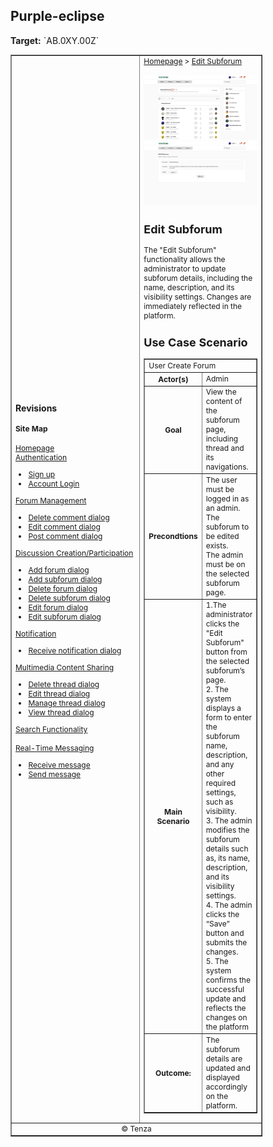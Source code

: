 

<h2>Purple-eclipse</h2>
<p><strong>Target:</strong> `AB.0XY.00Z`</p>

<table border="1" cellpadding="0" cellspacing="0" style="width: 80%; font-size: 12px;">
    <tr style="width: 70%;">
        <td>
            <h3>Revisions</h3>
            <h4 style="list-style-type: none; padding-left: 0;">Site Map</h4>
             <a href="../homepage/homepage.md">Homepage</a>
            <br>
            <a href="../authenticate-user/account-signup.md">Authentication</a>
            <ul>
                <li><a href="../authenticate-user/account-signup.md">Sign up</a></li>
                <li><a href="../authenticate-user/account-login.md">Account Login</a></li>
            </ul>
            <a href="delete-comment.md">Forum Management</a>
            <ul>
                <li><a href="../manage-comment/delete-comment.md">Delete comment dialog</a></li>
                <li><a href="../manage-comment/edit-comment.md">Edit comment dialog</a></li>
                <li><a href="../manage-comment/post-comment.md">Post comment dialog</a></li>
            </ul>
            <a href="add-forum.md">Discussion Creation/Participation</a>
            <ul>
                <li><a href="add-forum.md">Add forum dialog</a></li>
                <li><a href="add-subforum.md">Add subforum dialog</a></li>
                <li><a href="delete-forum.md">Delete forum dialog</a></li>
                <li><a href="delete-subforum.md">Delete subforum dialog</a></li>
                <li><a href="edit-forum.md">Edit forum dialog</a></li>
                <li><a href="edit-subforum.md">Edit subforum dialog</a></li>
            </ul>
            <a href="../manage-notification/receive-notification.md">Notification</a>
            <ul>
                <li><a href="../manage-notification/receive-notification.md">Receive notification dialog</a></li>
            </ul>
            <a href="../manage-thread/delete-thread.md">Multimedia Content Sharing</a>
            <ul>
                <li><a href="../manage-thread/delete-thread.md">Delete thread dialog</a></li>
                <li><a href="../manage-thread/edit-thread.md">Edit thread dialog</a></li>
                <li><a href="../manage-thread/manage-thread.md">Manage thread dialog</a></li>
                <li><a href="../manage-thread/view-thread.md">View thread dialog</a></li>
            </ul>
            <a href="">Search Functionality</a>
            <br><br>
            <a href="../manage-message/receive-message.md">Real-Time Messaging</a>
            <ul>
                <li><a href="../manage-message/receive-message.md">Receive message</a></li>
                <li><a href="../manage-message/send-message.md">Send message</a></li>
            </ul>
        </td>
        <td valign="top" style="width: 30%;">
            <a href="https://github.com/Davidty143/purple-eclipse/blob/main/docs/homepage/homepage.md">Homepage</a> &gt;
            <a href="https://github.com/Davidty143/purple-eclipse/tree/main/docs/manage-forum">Edit  Subforum</a>
            <br><br>
            <img src="../../assets/edit_subforum1.png" alt="Edit Subforum">
            <img src="../../assets/edit_subforum2.png" alt="Edit Subforum">
            <h2>Edit Subforum</h2>
            <p>
              The "Edit Subforum" functionality allows the administrator to update subforum details, including the name, description, 
              and its visibility settings. Changes are immediately reflected in the platform.    
            </p>
            <h2>Use Case Scenario</h2>
            <table border="1">
                <tr>
                    <td colspan="2" align="left">
                      User Create Forum
                    </td>
                </tr>
                <tr>
                    <th>Actor(s)</th>
                    <td>Admin</td>
                </tr>
              <tr>
                <th>Goal</th>
                <td>View the content of the subforum page, including thread and its navigations.</td>
              </tr>  
                <tr>
                    <th>Precondtions</th>
                    <td>
                          The user must be logged in as an admin.<br>
                          The subforum to be edited exists.<br>
                          The admin must be on the selected subforum page.
                    </td>
                </tr>
                <tr>
                    <th>Main Scenario</th>
                    <td>
                        1.The administrator clicks the "Edit Subforum" button from the selected subforum’s page.
                        <br>
                        2. The system displays a form to enter the subforum name, description, and any other <br> required settings, such as visibility.
                        <br>
                        3. The admin modifies the subforum details such as, its name, description, and its <br> visibility settings.
                          <br>
                        4. The admin clicks the “Save” button and submits the changes.
                        <br>
                        5. The system confirms the successful update and reflects the changes on the platform
                        <br>            
                    </td>
                </tr>
                <tr>
                    <th>Outcome: </th>
                    <td>
                    The subforum details are updated and displayed accordingly on the platform.
                    </td>
                </tr>
            </table>   
          <tr>
              <td colspan="2" align="center">
                  © Tenza
              </td>
          </tr>
</table>
